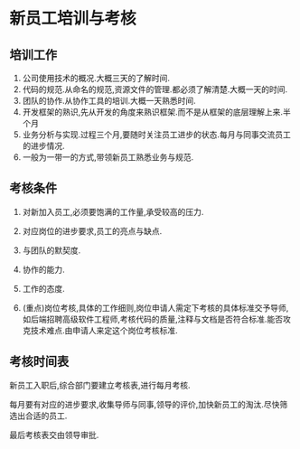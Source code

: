 # 新员工培训与考核

## 培训工作

1. 公司使用技术的概况.大概三天的了解时间.
2. 代码的规范.从命名的规范,资源文件的管理.都必须了解清楚.大概一天的时间.
3. 团队的协作.从协作工具的培训.大概一天熟悉时间.
4. 开发框架的熟识,先从开发的角度来熟识框架.而不是从框架的底层理解上来.半个月
5. 业务分析与实现.过程三个月,要随时关注员工进步的状态.每月与同事交流员工的进步情况.
6. 一般为一带一的方式,带领新员工熟悉业务与规范.

## 考核条件

1. 对新加入员工,必须要饱满的工作量,承受较高的压力.

2. 对应岗位的进步要求,员工的亮点与缺点.

3. 与团队的默契度.

4. 协作的能力.

5. 工作的态度.

6. (重点)岗位考核,具体的工作细则,岗位申请人需定下考核的具体标准交予导师,如后端招聘高级软件工程师,考核代码的质量,注释与文档是否符合标准.能否攻克技术难点.由申请人来定这个岗位考核标准.

## 考核时间表

新员工入职后,综合部门要建立考核表,进行每月考核.

每月要有对应的进步要求,收集导师与同事,领导的评价,加快新员工的淘汰.尽快筛选出合适的员工.

最后考核表交由领导审批.